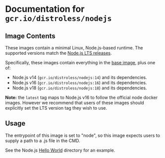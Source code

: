# Documentation for `gcr.io/distroless/nodejs`

## Image Contents

These images contain a minimal Linux, Node.js-based runtime. The supported versions match the [Node.js LTS releases](https://nodejs.org/en/about/releases/).

Specifically, these images contain everything in the [base image](../base/README.md), plus one of:

- Node.js v14 (`gcr.io/distroless/nodejs:14`) and its dependencies.
- Node.js v16 (`gcr.io/distroless/nodejs:16`) and its dependencies.
- Node.js v18 (`gcr.io/distroless/nodejs:18`) and its dependencies.

**Note:** the `latest` tag maps to Node.js v16 to follow the official node docker images. However we recommend that users of these images should explicitly set the LTS version tag they wish to use.

## Usage

The entrypoint of this image is set to "node", so this image expects users to supply a path to a .js file in the CMD.

See the Node.js [Hello World](../examples/nodejs/) directory for an example.
